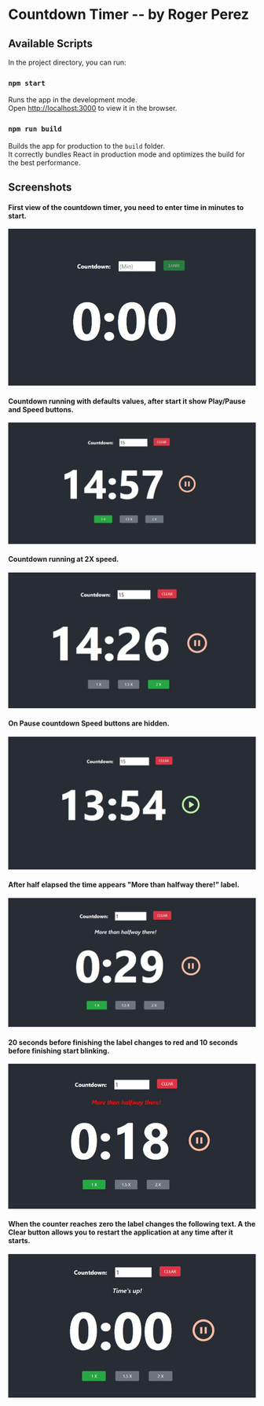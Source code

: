 # Countdown Timer  --  by Roger Perez

## Available Scripts

In the project directory, you can run:

### `npm start`

Runs the app in the development mode.<br />
Open [http://localhost:3000](http://localhost:3000) to view it in the browser.

### `npm run build`

Builds the app for production to the `build` folder.<br />
It correctly bundles React in production mode and optimizes the build for the best performance.

## Screenshots

#### First view of the countdown timer, you need to enter time in minutes to start.

![](https://github.com/rperezga/countdowntimer/blob/master/gitimages/01.jpg)

#### Countdown running with defaults values, after start it show Play/Pause and Speed buttons.

![](https://github.com/rperezga/countdowntimer/blob/master/gitimages/02.jpg)

#### Countdown running at 2X speed.

![](https://github.com/rperezga/countdowntimer/blob/master/gitimages/03.jpg)

#### On Pause countdown Speed buttons are hidden.

![](https://github.com/rperezga/countdowntimer/blob/master/gitimages/04.jpg)

#### After half elapsed the time appears "More than halfway there!" label.

![](https://github.com/rperezga/countdowntimer/blob/master/gitimages/05.jpg)

#### 20 seconds before finishing the label changes to red and 10 seconds before finishing start blinking.

![](https://github.com/rperezga/countdowntimer/blob/master/gitimages/06.jpg)

#### When the counter reaches zero the label changes the following text. A the Clear button allows you to restart the application at any time after it starts.

![](https://github.com/rperezga/countdowntimer/blob/master/gitimages/07.jpg)
